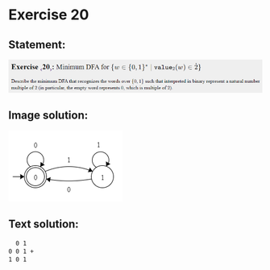 # Exercise 20

## Statement:
![Statement](https://github.com/AdriCri22/Teoria-Computacion-TC-FIB/blob/main/DFA/20/Statement_20.png)

## Image solution:
![Solution](https://github.com/AdriCri22/Teoria-Computacion-TC-FIB/blob/main/DFA/20/Image_sol_20.png)

## Text solution:
      0 1
    0 0 1 +
    1 0 1
